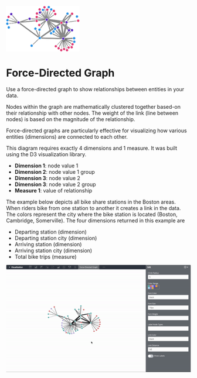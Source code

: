 <img src="assets/force-directed.svg" alt="thumbnail" width="200"/>

# Force-Directed Graph

Use a force-directed graph to show relationships between entities in your data.

Nodes within the graph are mathematically clustered together based-on their relationship with other nodes. The weight of the link (line between nodes) is based on the magnitude of the relationship.

Force-directed graphs are particularly effective for visualizing how various entities (dimensions) are connected to each other.

This diagram requires exactly 4 dimensions and 1 measure. It was built using the D3 visualization library.

* **Dimension 1**: node value 1
* **Dimension 2**: node value 1 group
* **Dimension 3**: node value 2
* **Dimension 3**: node value 2 group
* **Measure 1**: value of relationship

The example below depicts all bike share stations in the Boston areas. When riders bike from one station to another it creates a link in the data. The colors represent the city where the bike station is located (Boston, Cambridge, Somerville).  The four dimensions returned in this example are

* Departing station (dimension)
* Departing station city (dimension)
* Arriving station (dimension)
* Arriving station city (dimension)
* Total bike trips (measure)

![Force-Directed Graph](assets/force-directed-ex.gif)
